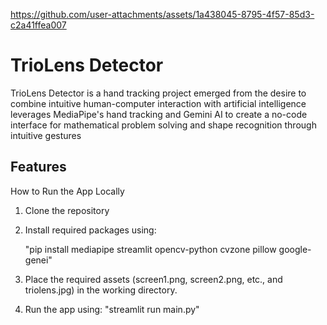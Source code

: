 https://github.com/user-attachments/assets/1a438045-8795-4f57-85d3-c2a41ffea007


# TrioLens Detector

TrioLens Detector is a hand tracking project emerged from the desire to combine intuitive human-computer interaction 
with artificial intelligence leverages MediaPipe's hand tracking and Gemini AI to create a no-code interface for 
mathematical problem solving and shape recognition through intuitive gestures

## Features

How to Run the App Locally 

1. Clone the repository

2. Install required packages using:

    "pip install mediapipe streamlit opencv-python cvzone pillow google-genei"

3. Place the required assets (screen1.png, screen2.png, etc., and triolens.jpg) in the working directory.

4. Run the app using:
    "streamlit run main.py"
